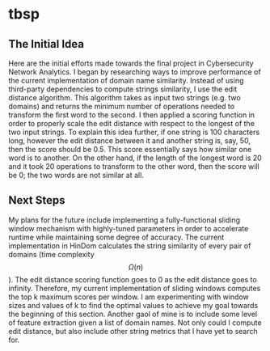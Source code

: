 # tbsp

## The Initial Idea
Here are the initial efforts made towards the final project in Cybersecurity
Network Analytics. I began by researching ways to improve performance of the
current implementation of domain name similarity. Instead of using third-party
dependencies to compute strings similarity, I use the edit distance algorithm.
This algorithm takes as input two strings (e.g. two domains) and returns the
minimum number of operations needed to transform the first word to the second. I
then applied a scoring function in order to properly scale the edit distance
with respect to the longest of the two input strings. To explain this idea
further, if one string is 100 characters long, however the edit distance between
it and another string is, say, 50, then the score should be 0.5. This score
essentially says how similar one word is to another. On the other hand, if the
length of the longest word is 20 and it took 20 operations to transform to the
other word, then the score will be 0; the two words are not similar at all.

## Next Steps
My plans for the future include implementing a fully-functional sliding window
mechanism with highly-tuned parameters in order to accelerate runtime while
maintaining some degree of accuracy. The current implementation in HinDom
calculates the string similarity of every pair of domains (time complexity 
$$\Omega(n)$$). The edit distance scoring function goes to 0 as the edit 
distance goes to infinity. Therefore, my current implementation of sliding 
windows computes the top k maximum scores per window. I am experimenting with 
window sizes and values of k to find the optimal values to achieve my goal
towards the beginning of this section. Another gaol of mine is to include some
level of feature extraction given a list of domain names. Not only could I
compute edit distance, but also include other string metrics that I have yet to
search for.
